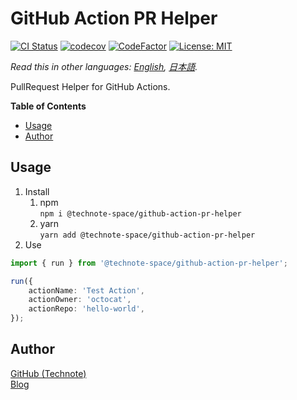 # GitHub Action PR Helper

[![CI Status](https://github.com/technote-space/github-action-pr-helper/workflows/CI/badge.svg)](https://github.com/technote-space/github-action-pr-helper/actions)
[![codecov](https://codecov.io/gh/technote-space/github-action-pr-helper/branch/master/graph/badge.svg)](https://codecov.io/gh/technote-space/github-action-pr-helper)
[![CodeFactor](https://www.codefactor.io/repository/github/technote-space/github-action-pr-helper/badge)](https://www.codefactor.io/repository/github/technote-space/github-action-pr-helper)
[![License: MIT](https://img.shields.io/badge/License-MIT-blue.svg)](https://github.com/technote-space/github-action-pr-helper/blob/master/LICENSE)

*Read this in other languages: [English](README.md), [日本語](README.ja.md).*

PullRequest Helper for GitHub Actions.

<!-- START doctoc generated TOC please keep comment here to allow auto update -->
<!-- DON'T EDIT THIS SECTION, INSTEAD RE-RUN doctoc TO UPDATE -->
**Table of Contents**

- [Usage](#usage)
- [Author](#author)

<!-- END doctoc generated TOC please keep comment here to allow auto update -->

## Usage
1. Install  
   1. npm  
   `npm i @technote-space/github-action-pr-helper`
   1. yarn  
   `yarn add @technote-space/github-action-pr-helper`
1. Use
```typescript
import { run } from '@technote-space/github-action-pr-helper';

run({
	actionName: 'Test Action',
	actionOwner: 'octocat',
	actionRepo: 'hello-world',
});
```

## Author
[GitHub (Technote)](https://github.com/technote-space)  
[Blog](https://technote.space)
